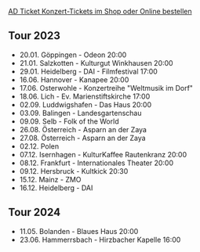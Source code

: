 [AD Ticket Konzert-Tickets im Shop oder Online bestellen](http://www.adticket.de/Sedaa.html) 


## Tour 2023
- 20.01. Göppingen - Odeon 20:00 
- 21.01. Salzkotten - Kulturgut Winkhausen 20:00
- 29.01. Heidelberg - DAI - Filmfestival 17:00
- 16.06. Hannover - Kanapee 20:00
- 17.06. Osterwohle - Konzertreihe "Weltmusik im Dorf"
- 18.06. Lich - Ev. Marienstiftskirche 17:00
- 02.09. Luddwigshafen - Das Haus 20:00
- 03.09. Balingen - Landesgartenschau 
- 09.09. Selb - Folk of the World
- 26.08. Österreich - Asparn an der Zaya
- 27.08. Österreich - Asparn an der Zaya
- 02.12. Polen
- 07.12. Isernhagen - KulturKaffee Rautenkranz 20:00
- 08.12. Frankfurt - Internationales Theater 20:00
- 09.12. Hersbruck - Kultkick 20:30
- 15.12. Mainz - ZMO
- 16.12. Heidelberg - DAI 

## Tour 2024
- 11.05. Bolanden - Blaues Haus 20:00
- 23.06. Hammerrsbach - Hirzbacher Kapelle 16:00
